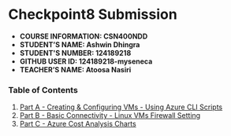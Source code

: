 # Checkpoint8 Submission

- **COURSE INFORMATION: CSN400NDD**
- **STUDENT’S NAME: Ashwin Dhingra**
- **STUDENT'S NUMBER: 124189218**
- **GITHUB USER ID: 124189218-myseneca**
- **TEACHER’S NAME: Atoosa Nasiri**

### Table of Contents

1. [Part A - Creating & Configuring VMs - Using Azure CLI Scripts](#header)
2. [Part B - Basic Connectivity - Linux VMs Firewall Setting](#header)
3. [Part C - Azure Cost Analysis Charts](#header)
